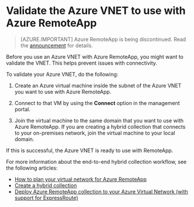 # Validate the Azure VNET to use with Azure RemoteApp

> [AZURE.IMPORTANT]
> Azure RemoteApp is being discontinued. Read the [announcement](https://go.microsoft.com/fwlink/?linkid=821148) for details.

Before you use an Azure VNET with Azure RemoteApp, you might want to validate the VNET. This helps prevent issues with connectivity.

To validate your Azure VNET, do the following:

1. Create an Azure virtual machine inside the subnet of the Azure VNET you want to use with Azure RemoteApp.

2. Connect to that VM by using the **Connect** option in the management portal.
3. Join the virtual machine to the same domain that you want to use with Azure RemoteApp. If you are creating a hybrid collection that connects to your on-premises network, join the virtual machine to your local domain.

If this is successful, the Azure VNET is ready to use with RemoteApp.

For more information about the end-to-end hybrid collection workflow, see the following articles:

- [How to plan your virtual network for Azure RemoteApp](remoteapp-planvnet.md)
- [Create a hybrid collection](remoteapp-create-hybrid-deployment.md)
- [Deploy Azure RemoteApp collection to your Azure Virtual Network (with support for ExpressRoute)](http://blogs.msdn.com/b/rds/archive/2015/04/23/deploy-azure-remoteapp-collection-to-your-azure-virtual-network-with-support-for-expressroute.aspx)
